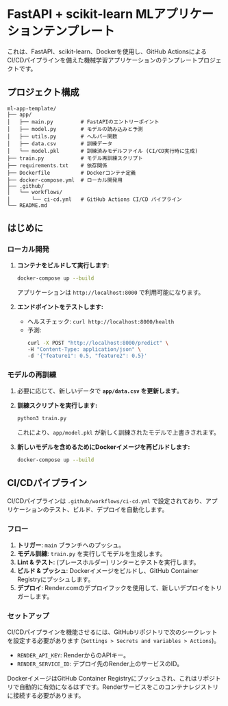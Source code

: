 # FastAPI + scikit-learn MLアプリケーションテンプレート

これは、FastAPI、scikit-learn、Dockerを使用し、GitHub ActionsによるCI/CDパイプラインを備えた機械学習アプリケーションのテンプレートプロジェクトです。

## プロジェクト構成 

```
ml-app-template/
├── app/
│   ├── main.py         # FastAPIのエントリーポイント
│   ├── model.py        # モデルの読み込みと予測
│   ├── utils.py        # ヘルパー関数
│   ├── data.csv        # 訓練データ
│   └── model.pkl       # 訓練済みモデルファイル (CI/CD実行時に生成)
├── train.py            # モデル再訓練スクリプト
├── requirements.txt    # 依存関係
├── Dockerfile          # Dockerコンテナ定義
├── docker-compose.yml  # ローカル開発用
├── .github/
│   └── workflows/
│       └── ci-cd.yml   # GitHub Actions CI/CD パイプライン
└── README.md
```

## はじめに

### ローカル開発

1.  **コンテナをビルドして実行します:**
    ```bash
    docker-compose up --build
    ```
    アプリケーションは `http://localhost:8000` で利用可能になります。

2.  **エンドポイントをテストします:**
    -   ヘルスチェック: `curl http://localhost:8000/health`
    -   予測:
        ```bash
        curl -X POST "http://localhost:8000/predict" \
        -H "Content-Type: application/json" \
        -d '{"feature1": 0.5, "feature2": 0.5}'
        ```

### モデルの再訓練

1.  必要に応じて、新しいデータで **`app/data.csv` を更新します**。

2.  **訓練スクリプトを実行します:**
    ```bash
    python3 train.py
    ```
    これにより、`app/model.pkl` が新しく訓練されたモデルで上書きされます。

3.  **新しいモデルを含めるためにDockerイメージを再ビルドします:**
    ```bash
    docker-compose up --build
    ```

## CI/CDパイプライン

CI/CDパイプラインは `.github/workflows/ci-cd.yml` で設定されており、アプリケーションのテスト、ビルド、デプロイを自動化します。

### フロー

1.  **トリガー**: `main` ブランチへのプッシュ。
2.  **モデル訓練**: `train.py` を実行してモデルを生成します。
3.  **Lint & テスト**: (プレースホルダー) リンターとテストを実行します。
4.  **ビルド & プッシュ**: Dockerイメージをビルドし、GitHub Container Registryにプッシュします。
5.  **デプロイ**: Render.comのデプロイフックを使用して、新しいデプロイをトリガーします。

### セットアップ

CI/CDパイプラインを機能させるには、GitHubリポジトリで次のシークレットを設定する必要があります (`Settings > Secrets and variables > Actions`)。

-   `RENDER_API_KEY`: RenderからのAPIキー。
-   `RENDER_SERVICE_ID`: デプロイ先のRender上のサービスのID。

DockerイメージはGitHub Container Registryにプッシュされ、これはリポジトリで自動的に有効になるはずです。Renderサービスをこのコンテナレジストリに接続する必要があります。
